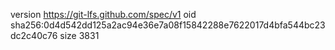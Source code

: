version https://git-lfs.github.com/spec/v1
oid sha256:0d4d542dd125a2ac94e36e7a08f15842288e7622017d4bfa544bc23dc2c40c76
size 3831
